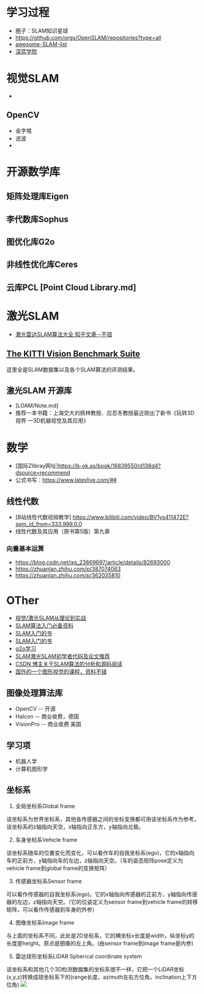 # 学习过程
- 圈子：SLAM知识星球
- https://github.com/orgs/OpenSLAM/repositories?type=all
- [awesome-SLAM-list](https://github.com/OpenSLAM/awesome-SLAM-list)
- [深蓝学院](https://www.shenlanxueyuan.com/orientation/slam)
# 视觉SLAM
- 
## OpenCV
- 金字塔
- 滤波
- 

# 开源数学库
## 矩阵处理库Eigen
## 李代数库Sophus
## 图优化库G2o
## 非线性优化库Ceres
## 云库PCL [Point Cloud Library.md]

# 激光SLAM
- [激光雷达SLAM算法大全 知乎文章--不错](https://www.zhihu.com/column/c_1220713322028761088)

## [The KITTI Vision Benchmark Suite](http://www.cvlibs.net/datasets/kitti/eval_odometry.php)
这里全是SLAM数据集以及各个SLAM算法的评测结果。

## 激光SLAM 开源库
- [LOAM/Note.md]
- 推荐一本书籍：上海交大刘佩林教授、应忍冬教授最近刚出了新书《玩转3D视界 —3D机器视觉及其应用》


# 数学
- [国际Zlibray网址]https://b-ok.as/book/16839550/d138d4?dsource=recommend
- 公式书写：https://www.latexlive.com/##

## 线性代数
- [B站线性代数视频教学] https://www.bilibili.com/video/BV1ys411472E?spm_id_from=333.999.0.0
- 线性代数及其应用（原书第5版）第九章
### 向量基本运算
- https://blog.csdn.net/qq_23869697/article/details/82693000
- https://zhuanlan.zhihu.com/p/387074063
- https://zhuanlan.zhihu.com/p/362035810


# OTher
- [视觉/激光SLAM从理论到实战](https://zhuanlan.zhihu.com/p/293039582)
- [SLAM算法入门必备资料](https://zhuanlan.zhihu.com/p/356596070)
- [SLAM入门的书](https://zhuanlan.zhihu.com/p/168027225)
- [SLAM入门的书](https://www.zhihu.com/question/392255715)
- [g2o学习](https://zhuanlan.zhihu.com/p/121628349)
- [SLAM激光SLAM初学者代码及论文推荐](https://blog.csdn.net/inf4inf/article/details/108574555)
- [CSDN 博主关于SLAM算法的分析和源码阅读](https://blog.csdn.net/weixin_42048023?type=blog)
- [国外的一个图形视觉的课程，资料不错](https://cseweb.ucsd.edu/classes/sp21/cse291-i/)


## 图像处理算法库
- OpenCV -- 开源
- HaIcon -- 商业收费，德国
- VisionPro -- 商业收费 美国
## 学习项
- 机器人学
- 计算机图形学

## 坐标系
1. 全局坐标系Global frame

该坐标系为世界坐标系，其他各传感器之间的坐标变换都可用该坐标系作为参考。该坐标系的z轴指向天空，x轴指向正东方，y轴指向北极。

2. 车身坐标系Vehicle frame

该坐标系随车的位置变化而变化，可以看作车的自我坐标系(ego)，它的x轴指向车的正前方，y轴指向车的左边，z轴指向天空。（车的姿态矩阵pose定义为vehicle frame到global frame的变换矩阵）

3. 传感器坐标系Sensor frame

可以看作传感器的自我坐标系(ego)。它的x轴指向传感器的正前方，y轴指向传感器的左边，z轴指向天空。（它的位姿定义为sensor frame到vehicle frame的转移矩阵，可以看作传感器到车身的外参）

4. 图像坐标系Image frame

与上面的坐标系不同，此处是2D坐标系，它的横坐标x长度是width，纵坐标y的长度是height。原点是图像的左上角。(由sensor frame到image frame是内参)

5. 雷达球形坐标系LiDAR Spherical coordinate system

该坐标系和其他几个3D检测数据集的坐标系很不一样，它把一个LiDAR坐标(x,y,z)转换成球坐标系下的(range长度，azimuth左右方位角，inclination上下方位角)
![](lidar_coordinate_system.jpg)